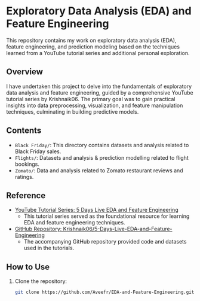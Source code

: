 # Exploratory Data Analysis (EDA) and Feature Engineering

This repository contains my work on exploratory data analysis (EDA), feature engineering, and prediction modeling based on the techniques learned from a YouTube tutorial series and additional personal exploration.

## Overview

I have undertaken this project to delve into the fundamentals of exploratory data analysis and feature engineering, guided by a comprehensive YouTube tutorial series by Krishnaik06. The primary goal was to gain practical insights into data preprocessing, visualization, and feature manipulation techniques, culminating in building predictive models.

## Contents

- `Black Friday/`: This directory contains datasets and analysis related to Black Friday sales.
- `Flights/`: Datasets and analysis & prediction modelling related to flight bookings.
- `Zomato/`: Data and analysis related to Zomato restaurant reviews and ratings.

## Reference

- [YouTube Tutorial Series: 5 Days Live EDA and Feature Engineering](https://youtu.be/fHFOANOHwh8?si=7Sdl6VYfUb1SxdCu)
  - This tutorial series served as the foundational resource for learning EDA and feature engineering techniques.
- [GitHub Repository: Krishnaik06/5-Days-Live-EDA-and-Feature-Engineering](https://github.com/krishnaik06/5-Days-Live-EDA-and-Feature-Engineering)
  - The accompanying GitHub repository provided code and datasets used in the tutorials.

## How to Use

1. Clone the repository:
   ```bash
   git clone https://github.com/Aveefr/EDA-and-Feature-Engineering.git
